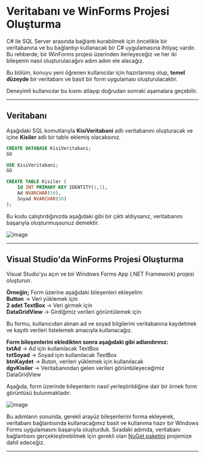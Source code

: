 # Veritabanı ve WinForms Projesi Oluşturma

C# ile SQL Server arasında bağlantı kurabilmek için öncelikle bir veritabanına ve bu bağlantıyı kullanacak bir C# uygulamasına ihtiyaç vardır.
Bu rehberde, bir WinForms projesi üzerinden ilerleyeceğiz ve her iki bileşenin nasıl oluşturulacağını adım adım ele alacağız.

Bu bölüm, konuyu yeni öğrenen kullanıcılar için hazırlanmış olup, **temel düzeyde** bir veritabanı ve basit bir form uygulaması oluşturulacaktır.

Deneyimli kullanıcılar bu kısmı atlayıp doğrudan sonraki aşamalara geçebilir.

---

## Veritabanı

Aşağıdaki SQL komutlarıyla **KisiVeritabani** adlı veritabanını oluşturacak ve içine **Kisiler** adlı bir tablo eklemiş olacaksınız.

```sql
CREATE DATABASE KisiVeritabani;
GO

USE KisiVeritabani;
GO

CREATE TABLE Kisiler (
    Id INT PRIMARY KEY IDENTITY(1,1),
    Ad NVARCHAR(50),
    Soyad NVARCHAR(50)
);
```

Bu kodu çalıştırdığınızda aşağıdaki gibi bir çıktı aldıysanız, veritabanını başarıyla oluşturmuşsunuz demektir.

![image](https://github.com/user-attachments/assets/c1bd09d5-ecc5-4ee7-ab73-cd7c072d427a)

---

## Visual Studio'da WinForms Projesi Oluşturma

Visual Studio'yu açın ve bir Windows Forms App (.NET Framework) projesi oluşturun.

**Örneğin;** Form üzerine aşağıdaki bileşenleri ekleyelim:  
**Button** → Veri yüklemek için  
**2 adet TextBox** → Veri girmek için  
**DataGridView** → Girdiğimiz verileri görüntülemek için

Bu formu, kullanıcıdan alınan ad ve soyad bilgilerini veritabanına kaydetmek ve kayıtlı verileri listelemek amacıyla kullanacağız.

**Form bileşenlerini ekledikten sonra aşağıdaki gibi adlandırınız:**  
**txtAd** → Ad için kullanılacak TextBox  
**txtSoyad** → Soyad için kullanılacak TextBox  
**btnKaydet** → Buton, verileri yüklemek için kullanılacak  
**dgvKisiler** → Veritabanından gelen verileri görüntüleyeceğimiz DataGridView

Aşağıda, form üzerinde bileşenlerin nasıl yerleştirildiğine dair bir örnek form görüntüsü bulunmaktadır.

![image](https://github.com/user-attachments/assets/822fa1a8-81d1-4627-9e4e-077a8ce05061)

Bu adımların sonunda, gerekli arayüz bileşenlerini forma ekleyerek, veritabanı bağlantısında kullanacağımız basit ve kullanıma hazır bir Windows Forms uygulamasını başarıyla oluşturduk. Sıradaki adımda, veritabanı bağlantısını gerçekleştirebilmek için gerekli olan [NuGet paketini](./02-nuget-paketi-kurma.md) projemize dahil edeceğiz.

---